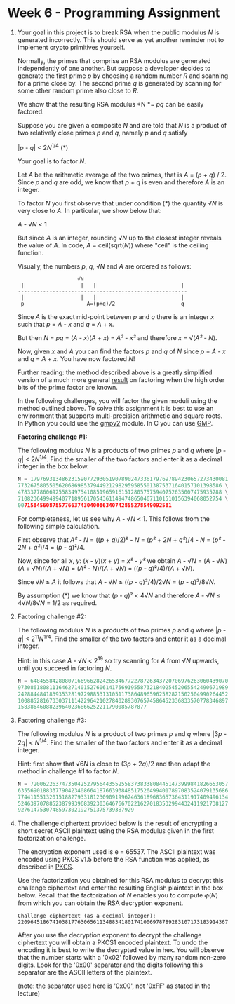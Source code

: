 # Week 6 - Programming Assignment

1. Your goal in this project is to break RSA when the public modulus *N* is generated incorrectly. This should serve as yet another reminder not to implement crypto primitives yourself.

    Normally, the primes that comprise an RSA modulus are generated independently of one another. But suppose a developer decides to generate the first prime *p* by choosing a random number *R* and scanning for a prime close by. The second prime *q* is generated by scanning for some other random prime also close to *R*. 

    We show that the resulting RSA modulus *N *= *pq* can be easily factored.

    Suppose you are given a composite *N* and are told that *N* is a product of two relatively close primes *p* and *q*, namely *p* and *q* satisfy

    \|*p* - *q*\| < 2*N*<sup>1/4</sup> (\*)

    Your goal is to factor *N*.

    Let *A* be the arithmetic average of the two primes, that is *A* = (*p* + *q*) / 2. Since *p* and *q* are odd, we know that *p* + *q* is even and therefore *A* is an integer.

    To factor *N* you first observe that under condition (\*) the quantity √*N* is very close to *A*. In particular, we show below that:

    *A* - √*N* < 1

    But since *A* is an integer, rounding √*N* up to the closest integer reveals the value of *A*. In code, *A* = ceil(sqrt(*N*)) where "ceil" is the ceiling function.

    Visually, the numbers *p*, *q*, √*N* and *A* are ordered as follows:

    ```
                       √N
     |                  |   |                           |
    ------------------------------------------------------
     |                  |   |                           |
     p                    A=(p+q)/2                     q
    ```

    Since *A* is the exact mid-point between *p* and *q* there is an integer *x* such that *p* = *A* - *x* and *q* = *A* + *x*.

    But then *N* = *pq* = (*A* - *x*)(*A* + *x*) = *A²* - *x²* and therefore *x* = √(*A²* - *N*).

    Now, given *x* and *A* you can find the factors *p* and *q* of *N* since *p* = *A* - *x* and *q* = *A* + *x*. You have now factored *N*!

    Further reading: the method described above is a greatly simplified version of a much more general [result](https://dl.acm.org/doi/10.5555/1754495.1754517) on factoring when the high order bits of the prime factor are known.

    In the following challenges, you will factor the given moduli using the method outlined above. To solve this assignment it is best to use an environment that supports multi-precision arithmetic and square roots. In Python you could use the [gmpy2](https://gmpy2.readthedocs.io/en/latest/mpz.html#mpz-methods) module. In C you can use [GMP](https://gmplib.org).

    **Factoring challenge #1:**

    The following modulus *N* is a products of two primes *p* and *q* where \|*p* - *q*\| < 2*N*<sup>1/4</sup>. Find the smaller of the two factors and enter it as a decimal integer in the box below.

    ```python
    N = 17976931348623159077293051907890247336179769789423065727343008115 \
    77326758055056206869853794492129829595855013875371640157101398586 \
    47833778606925583497541085196591615128057575940752635007475935288 \
    71082364994994077189561705436114947486504671101510156394068052754 \
    0071584560878577663743040086340742855278549092581
    ```

    For completeness, let us see why *A* - √*N* < 1. This follows from the following simple calculation.

    First observe that *A²* - *N* = ((*p* + *q*)/2)² - *N* = (*p²* + 2*N* + *q²*)/4 - *N* = (*p²* - 2*N* + *q²*)/4 = (*p* - *q*)²/4.

    Now, since for all *x*, *y*: (*x* - *y*)(*x* + *y*) = *x²* - *y²* we obtain *A* - √*N* = (*A* - √*N*)(*A* + √*N*)/(*A* + √*N*) = (*A²* - *N*)/(*A* + √*N*) = ((*p* - *q*)²/4)/(*A* + √*N*).

    Since √*N* ≤ *A* it follows that *A* - √*N* ≤ ((*p* - *q*)²/4)/2√*N* = (*p* - *q*)²/8√*N*.

    By assumption (\*) we know that (*p* - *q*)² < 4√*N* and therefore *A* - √*N* ≤ 4√*N*/8√*N* = 1/2 as required.

2. Factoring challenge #2:

    The following modulus *N* is a products of two primes *p* and *q* where \|*p* - *q*\| < 2<sup>11</sup>*N*<sup>1/4</sup>. Find the smaller of the two factors and enter it as a decimal integer.

    Hint: in this case *A* - √*N* < 2<sup>19</sup> so try scanning for *A* from √*N* upwards, until you succeed in factoring *N*.

    ```python
    N = 6484558428080716696628242653467722787263437207069762630604390703787 \
    9730861808111646271401527606141756919558732184025452065542490671989 \
    2428844841839353281972988531310511738648965962582821502504990264452 \
    1008852816733037111422964210278402893076574586452336833570778346897 \
    15838646088239640236866252211790085787877
    ```

3. Factoring challenge #3:

    The following modulus *N* is a product of two primes *p* and *q* where \|3*p* - 2*q*\| < *N*<sup>1/4</sup>. Find the smaller of the two factors and enter it as a decimal integer.

    Hint: first show that √6*N* is close to (3*p* + 2*q*)/2 and then adapt the method in challenge #1 to factor *N*.

    ```python
    N = 72006226374735042527956443552558373833808445147399984182665305798191 \
    63556901883377904234086641876639384851752649940178970835240791356868 \
    77441155132015188279331812309091996246361896836573643119174094961348 \
    52463970788523879939683923036467667022162701835329944324119217381272 \
    9276147530748597302192751375739387929
    ```

4. The challenge ciphertext provided below is the result of encrypting a short secret ASCII plaintext using the RSA modulus given in the first factorization challenge.

    The encryption exponent used is e = 65537. The ASCII plaintext was encoded using PKCS v1.5 before the RSA function was applied, as described in [PKCS](https://www.coursera.org/learn/crypto/lecture/JwjDq/pkcs-1).

    Use the factorization you obtained for this RSA modulus to decrypt this challenge ciphertext and enter the resulting English plaintext in the box below. Recall that the factorization of *N* enables you to compute 𝜑(*N*) from which you can obtain the RSA decryption exponent.

    ```
    Challenge ciphertext (as a decimal integer):
    22096451867410381776306561134883418017410069787892831071731839143676135600120538004282329650473509424343946219751512256465839967942889460764542040581564748988013734864120452325229320176487916666402997509188729971690526083222067771600019329260870009579993724077458967773697817571267229951148662959627934791540
    ```

    After you use the decryption exponent to decrypt the challenge ciphertext you will obtain a PKCS1 encoded plaintext. To undo the encoding it is best to write the decrypted value in hex. You will observe that the number starts with a '0x02' followed by many random non-zero digits. Look for the '0x00' separator and the digits following this separator are the ASCII letters of the plaintext.

    (note: the separator used here is '0x00', not '0xFF' as stated in the lecture)
